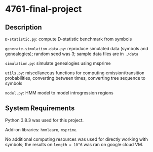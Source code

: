 # 4761-final-project

## Description
`D-statistic.py`: compute D-statistic benchmark from symbols 

`generate-simulation-data.py`: reproduce simulated data (symbols and genealogies); random seed was 3; sample data files are in `./data` 

`simulation.py`: simulate genealogies using msprime 

`utils.py`: miscellaneous functions for computing emission/transition probabilities, converting between times, converting tree sequence to symbols 

`model.py`: HMM model to model introgression regions 

## System Requirements
Python 3.8.3 was used for this project. 

Add-on libraries: `hmmlearn`, `msprime`. 

No additional computing resources was used for directly working with symbols; the results on `length = 10^6` was ran on google cloud VM. 
